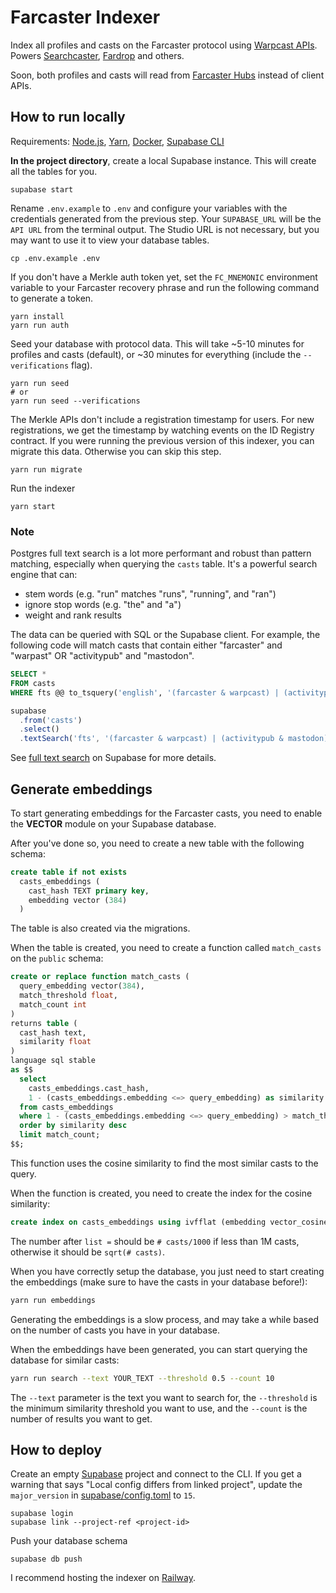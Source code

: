 # Farcaster Indexer

Index all profiles and casts on the Farcaster protocol using [Warpcast APIs](https://api.warpcast.com/docs). Powers [Searchcaster](https://searchcaster.xyz/), [Fardrop](https://fardrop.xyz/) and others.

Soon, both profiles and casts will read from [Farcaster Hubs](https://github.com/farcasterxyz/protocol#4-hubs) instead of client APIs.

## How to run locally

Requirements: [Node.js](https://nodejs.org/en/download/), [Yarn](https://classic.yarnpkg.com/en/docs/install/), [Docker](https://docs.docker.com/get-docker/), [Supabase CLI](https://supabase.com/docs/guides/cli)

**In the project directory**, create a local Supabase instance. This will create all the tables for you.

```
supabase start
```

Rename `.env.example` to `.env` and configure your variables with the credentials generated from the previous step. Your `SUPABASE_URL` will be the `API URL` from the terminal output. The Studio URL is not necessary, but you may want to use it to view your database tables.

```
cp .env.example .env
```

If you don't have a Merkle auth token yet, set the `FC_MNEMONIC` environment variable to your Farcaster recovery phrase and run the following command to generate a token.

```
yarn install
yarn run auth
```

Seed your database with protocol data. This will take ~5-10 minutes for profiles and casts (default), or ~30 minutes for everything (include the `--verifications` flag).

```
yarn run seed
# or
yarn run seed --verifications
```

The Merkle APIs don't include a registration timestamp for users. For new registrations, we get the timestamp by watching events on the ID Registry contract. If you were running the previous version of this indexer, you can migrate this data. Otherwise you can skip this step.

```
yarn run migrate
```

Run the indexer

```
yarn start
```

### Note

Postgres full text search is a lot more performant and robust than pattern matching, especially when querying the `casts` table. It's a powerful search engine that can:

- stem words (e.g. "run" matches "runs", "running", and "ran")
- ignore stop words (e.g. "the" and "a")
- weight and rank results

The data can be queried with SQL or the Supabase client. For example, the following code will match casts that contain either "farcaster" and "warpast" OR "activitypub" and "mastodon".

```sql
SELECT *
FROM casts
WHERE fts @@ to_tsquery('english', '(farcaster & warpcast) | (activitypub & mastodon)')
```

```js
supabase
  .from('casts')
  .select()
  .textSearch('fts', '(farcaster & warpcast) | (activitypub & mastodon)')
```

See [full text search](https://supabase.com/docs/guides/database/full-text-search#creating-indexes) on Supabase for more details.

## Generate embeddings

To start generating embeddings for the Farcaster casts, you need to enable the **VECTOR** module on your Supabase database.

After you've done so, you need to create a new table with the following schema:

```sql
create table if not exists
  casts_embeddings (
    cast_hash TEXT primary key,
    embedding vector (384)
  )
```

The table is also created via the migrations.

When the table is created, you need to create a function called `match_casts` on the `public` schema:

```sql
create or replace function match_casts (
  query_embedding vector(384),
  match_threshold float,
  match_count int
)
returns table (
  cast_hash text,
  similarity float
)
language sql stable
as $$
  select
    casts_embeddings.cast_hash,
    1 - (casts_embeddings.embedding <=> query_embedding) as similarity
  from casts_embeddings
  where 1 - (casts_embeddings.embedding <=> query_embedding) > match_threshold
  order by similarity desc
  limit match_count;
$$;
```

This function uses the cosine similarity to find the most similar casts to the query.

When the function is created, you need to create the index for the cosine similarity:

```sql
create index on casts_embeddings using ivfflat (embedding vector_cosine_ops) with (lists = 924);
```

The number after `list =` should be `# casts/1000` if less than 1M casts, otherwise it should be `sqrt(# casts)`.

When you have correctly setup the database, you just need to start creating the embeddings (make sure to have the casts in your database before!):

```bash
yarn run embeddings
```

Generating the embeddings is a slow process, and may take a while based on the number of casts you have in your database.

When the embeddings have been generated, you can start querying the database for similar casts:

```bash
yarn run search --text YOUR_TEXT --threshold 0.5 --count 10
```

The `--text` parameter is the text you want to search for, the `--threshold` is the minimum similarity threshold you want to use, and the `--count` is the number of results you want to get.

## How to deploy

Create an empty [Supabase](https://supabase.com/) project and connect to the CLI. If you get a warning that says "Local config differs from linked project", update the `major_version` in [supabase/config.toml](supabase/config.toml) to `15`.

```
supabase login
supabase link --project-ref <project-id>
```

Push your database schema

```
supabase db push
```

I recommend hosting the indexer on [Railway](https://railway.app?referralCode=ONtqGs).

